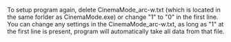 To setup program again, delete CinemaMode_arc-w.txt (which is located in the same forlder as CinemaMode.exe) or change "1" to "0" in the first line.
You can change any settings in the CinemaMode_arc-w.txt, as long as "1" at the first line is present, program will automatically take all data from that file.
